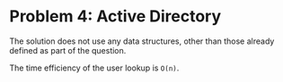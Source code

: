 # Problem 4: Active Directory #
The solution does not use any data structures, other than those already defined as part of the question.

The time efficiency of the user lookup is `O(n)`.
